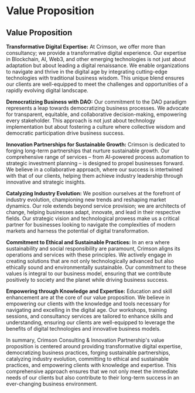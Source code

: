 # Value Proposition

## Value Proposition

  

**Transformative Digital Expertise:** At Crimson, we offer more than consultancy; we provide a transformative digital experience. Our expertise in Blockchain, AI, Web3, and other emerging technologies is not just about adaptation but about leading a digital renaissance. We enable organizations to navigate and thrive in the digital age by integrating cutting-edge technologies with traditional business wisdom. This unique blend ensures our clients are well-equipped to meet the challenges and opportunities of a rapidly evolving digital landscape.

  

**Democratizing Business with DAO:** Our commitment to the DAO paradigm represents a leap towards democratizing business processes. We advocate for transparent, equitable, and collaborative decision-making, empowering every stakeholder. This approach is not just about technology implementation but about fostering a culture where collective wisdom and democratic participation drive business success.

  

**Innovation Partnerships for Sustainable Growth:** Crimson is dedicated to forging long-term partnerships that nurture sustainable growth. Our comprehensive range of services – from AI-powered process automation to strategic investment planning – is designed to propel businesses forward. We believe in a collaborative approach, where our success is intertwined with that of our clients, helping them achieve industry leadership through innovative and strategic insights.

  

**Catalyzing Industry Evolution:** We position ourselves at the forefront of industry evolution, championing new trends and reshaping market dynamics. Our role extends beyond service provision; we are architects of change, helping businesses adapt, innovate, and lead in their respective fields. Our strategic vision and technological prowess make us a critical partner for businesses looking to navigate the complexities of modern markets and harness the potential of digital transformation.

  

**Commitment to Ethical and Sustainable Practices:** In an era where sustainability and social responsibility are paramount, Crimson aligns its operations and services with these principles. We actively engage in creating solutions that are not only technologically advanced but also ethically sound and environmentally sustainable. Our commitment to these values is integral to our business model, ensuring that we contribute positively to society and the planet while driving business success.

  

**Empowering through Knowledge and Expertise:** Education and skill enhancement are at the core of our value proposition. We believe in empowering our clients with the knowledge and tools necessary for navigating and excelling in the digital age. Our workshops, training sessions, and consultancy services are tailored to enhance skills and understanding, ensuring our clients are well-equipped to leverage the benefits of digital technologies and innovative business models.

  

In summary, Crimson Consulting & Innovation Partnership's value proposition is centered around providing transformative digital expertise, democratizing business practices, forging sustainable partnerships, catalyzing industry evolution, committing to ethical and sustainable practices, and empowering clients with knowledge and expertise. This comprehensive approach ensures that we not only meet the immediate needs of our clients but also contribute to their long-term success in an ever-changing business environment.